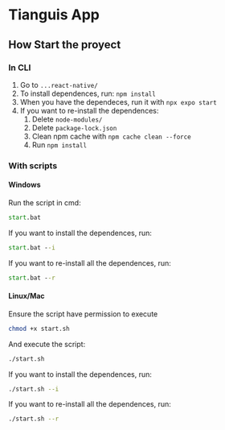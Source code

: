 # Tianguis App

## How Start the proyect

### In CLI
1. Go to ```...react-native/```
2. To install dependences, run: ```npm install```
3. When you have the dependeces, run it with ```npx expo start```
4. If you want to re-install the dependences:
   1.  Delete ```node-modules/```
   2.  Delete ```package-lock.json```  
   3.  Clean npm cache with ```npm cache clean --force```
   4.  Run ```npm install```

### With scripts

#### Windows
Run the script in cmd:
```cmd
start.bat
```

If you want to install the dependences, run:
```cmd
start.bat --i
```

If you want to re-install all the dependences, run:
```cmd
start.bat --r
```

#### Linux/Mac
Ensure the script have permission to execute
```bash
chmod +x start.sh
```

And execute the script:
```bash
./start.sh
```

If you want to install the dependences, run:
```bash
./start.sh --i
```

If you want to re-install all the dependences, run:
```bash
./start.sh --r
```